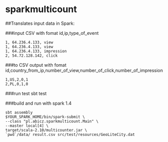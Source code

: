 # sparkmulticount
##Translates input data in Spark:

###input CSV with fomat id,ip,type_of_event
```
1, 64.236.4.133, view
1, 64.236.4.133, view
1, 64.236.4.133, impression
2, 54.72.128.142, click
```
###to CSV output with fomat id,country_from_ip,number_of_view,number_of_click,number_of_impression
```
1,US,2,0,1
2,PL,0,1,0
```
###run test
sbt test

###build and run with spark 1.4
```
sbt assembly
$YOUR_SPARK_HOME/bin/spark-submit \
--class "pl.abicz.sparkmulticount.Main" \
--master local[4] \
target/scala-2.10/multicounter.jar \ 
`pwd`/data/ result.csv src/test/resources/GeoLiteCity.dat
```
